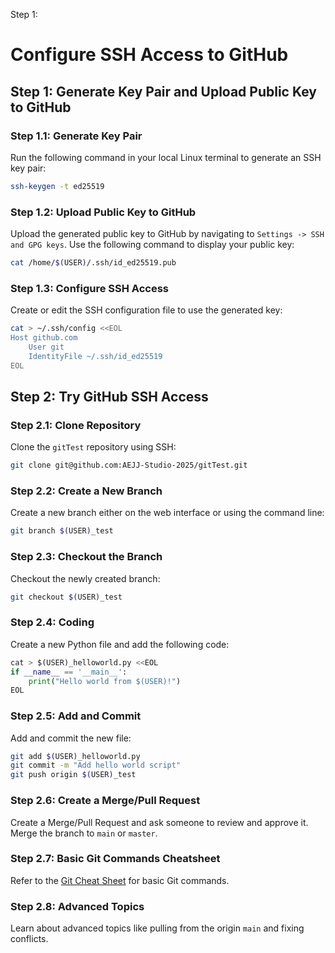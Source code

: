 Step 1:
# Configure SSH Access to GitHub

## Step 1: Generate Key Pair and Upload Public Key to GitHub

### Step 1.1: Generate Key Pair
Run the following command in your local Linux terminal to generate an SSH key pair:
```sh
ssh-keygen -t ed25519
```

### Step 1.2: Upload Public Key to GitHub
Upload the generated public key to GitHub by navigating to `Settings -> SSH and GPG keys`. Use the following command to display your public key:
```sh
cat /home/$(USER)/.ssh/id_ed25519.pub
```

### Step 1.3: Configure SSH Access
Create or edit the SSH configuration file to use the generated key:
```sh
cat > ~/.ssh/config <<EOL
Host github.com
    User git
    IdentityFile ~/.ssh/id_ed25519
EOL
```

## Step 2: Try GitHub SSH Access

### Step 2.1: Clone Repository
Clone the `gitTest` repository using SSH:
```sh
git clone git@github.com:AEJJ-Studio-2025/gitTest.git
```

### Step 2.2: Create a New Branch
Create a new branch either on the web interface or using the command line:
```sh
git branch $(USER)_test
```

### Step 2.3: Checkout the Branch
Checkout the newly created branch:
```sh
git checkout $(USER)_test
```

### Step 2.4: Coding
Create a new Python file and add the following code:
```python
cat > $(USER)_helloworld.py <<EOL
if __name__ == '__main__':
    print("Hello world from $(USER)!")
EOL
```

### Step 2.5: Add and Commit
Add and commit the new file:
```sh
git add $(USER)_helloworld.py
git commit -m "Add hello world script"
git push origin $(USER)_test
```

### Step 2.6: Create a Merge/Pull Request
Create a Merge/Pull Request and ask someone to review and approve it. Merge the branch to `main` or `master`.

### Step 2.7: Basic Git Commands Cheatsheet
Refer to the [Git Cheat Sheet](https://education.github.com/git-cheat-sheet-education.pdf) for basic Git commands.

### Step 2.8: Advanced Topics
Learn about advanced topics like pulling from the origin `main` and fixing conflicts.